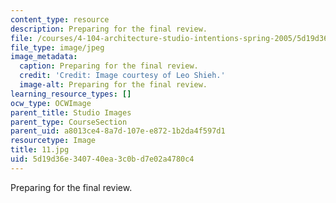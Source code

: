 ```yaml
---
content_type: resource
description: Preparing for the final review.
file: /courses/4-104-architecture-studio-intentions-spring-2005/5d19d36e340740ea3c0bd7e02a4780c4_11.jpg
file_type: image/jpeg
image_metadata:
  caption: Preparing for the final review.
  credit: 'Credit: Image courtesy of Leo Shieh.'
  image-alt: Preparing for the final review.
learning_resource_types: []
ocw_type: OCWImage
parent_title: Studio Images
parent_type: CourseSection
parent_uid: a8013ce4-8a7d-107e-e872-1b2da4f597d1
resourcetype: Image
title: 11.jpg
uid: 5d19d36e-3407-40ea-3c0b-d7e02a4780c4
---
```

Preparing for the final review.

